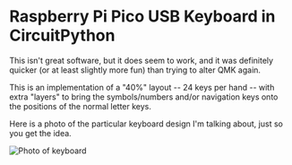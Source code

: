 Raspberry Pi Pico USB Keyboard in CircuitPython
===============================================

This isn't great software, but it does seem to work, and it was definitely quicker (or at least slightly more fun) than trying to alter QMK again.

This is an implementation of a "40%" layout -- 24 keys per hand -- with extra "layers" to bring the symbols/numbers and/or navigation keys onto the positions of the normal letter keys.

Here is a photo of the particular keyboard design I'm talking about, just so you get the idea.

![Photo of keyboard](https://www.tspurling.co.uk/computer-keyboards/build-2022.jpg)
